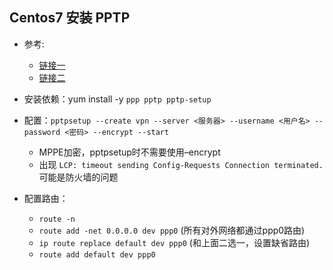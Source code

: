 ## Centos7 安装 PPTP

- 参考: 
  - [链接一](http://www.voidcn.com/article/p-gzwmgmpw-kv.html)
  - [链接二](http://blog.sina.com.cn/s/blog_beebb7590102wqh5.html)

- 安装依赖：yum install -y `ppp pptp pptp-setup`
- 配置：`pptpsetup --create vpn --server <服务器> --username <用户名> --password <密码> --encrypt --start`
  - MPPE加密，pptpsetup时不需要使用–encrypt
  - 出现 `LCP: timeout sending Config-Requests
        Connection terminated.` 可能是防火墙的问题
- 配置路由：
  - `route -n`
  - `route add -net 0.0.0.0 dev ppp0` (所有对外网络都通过ppp0路由)
  - `ip route replace default dev ppp0` (和上面二选一，设置缺省路由)
  - `route add default dev ppp0`
